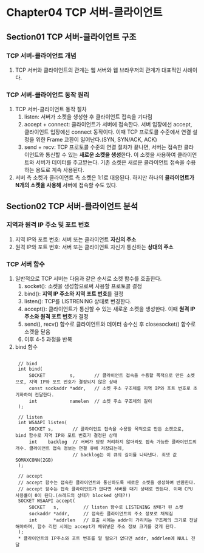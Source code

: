 # Chapter04 TCP 서버-클라이언트
## Section01 TCP 서버-클라이언트 구조
### TCP 서버-클라이언트 개념
1. TCP 서버와 클라이언트의 관계는 웹 서버와 웹 브라우저의 관계가 대표적인 사례이다.

### TCP 서버-클라이언트 동작 원리
1. TCP 서버-클라이언트 동작 절차
    1) listen: 서버가 소켓을 생성한 후 클라이언트 접속을 기다림
    2) accept + connect: 클라이언트가 서버에 접속한다. 서버 입장에선 accept, 클라이언트 입장에선 connect 동작이다. 이때 TCP 프로토콜 수준에서 연결 설정을 위한 Frame 교환이 일어난다.(SYN, SYN/ACK, ACK)
    3) send + recv: TCP 프로토콜 수준의 연결 절차가 끝나면, 서버는 접속한 클라이언트와 통신할 수 있는 **새로운 소켓을 생성**한다. 이 소켓을 사용하여 클라이언트와 서버가 데이터를 주고받는다. 기존 소켓은 새로운 클라이언트 접속을 수용하는 용도로 계속 사용된다.
2. 서버 측 소켓과 클라이언트 측 소켓은 1:1로 대응된다. 하지만 하나의 **클라이언트가 N개의 소켓을 사용해** 서버에 접속할 수도 있다.

## Section02 TCP 서버-클라이언트 분석
### 지역과 원격 IP 주소 및 포트 번호
1. 지역 IP와 포트 번호: 서버 또는 클라이언트 **자신의 주소**
2. 원격 IP와 포트 번호: 서버 또는 클라이언트 자신가 통신하는 **상대의 주소**

### TCP 서버 함수
1. 일반적으로 TCP 서버는 다음과 같은 순서로 소켓 함수를 호출한다.
    1) socket(): 소켓을 생성함으로써 사용할 프로토콜 결정
    2) bind(): **지역 IP 주소와 지역 포트 번호**를 결정
    3) listen(): TCP를 LISTRENING 상태로 변경한다.
    4) accept(): 클라이언트가 통신할 수 있는 새로운 소켓을 생성한다. 이때 **원격 IP 주소와 원격 포트 번호**가 결정
    5) send(), recv() 함수로 클라이언트와 데이터 송수신 후 closesocket() 함수로 소켓을 닫음
    6) 이후 4-5 과정을 반복
2. bind 함수
    <pre><code>
    // bind
    int bind(
        SOCKET         s,       // 클라이언트 접속을 수용할 목적으로 만든 소켓으로, 지역 IP와 포트 번호가 결정되지 않은 상태
        const sockaddr *addr,   // 소켓 주소 구조체를 지역 IP와 포트 번호로 초기화하여 전달한다.
        int            namelen  // 소켓 주소 구조체의 길이
    );
    
    // listen
    int WSAAPI listen(
        SOCKET s,       // 클라이언트 접속을 수용할 목적으로 만든 소켓으로, bind 함수로 지역 IP와 포트 번호가 결정된 상태
        int    backlog  // 서버가 당장 처리하지 않더라도 접속 가능한 클라이언트의 개수. 클라이언트 접속 정보는 연결 큐에 저장되는데,
                        // backlog는 이 큐의 길이를 나타낸다. 최댓 값 SOMAXCONN(2GB)
    );

    // accept
    // accept 함수는 접속한 클라이언트와 통신하도록 새로운 소켓을 생성하여 반환한다.
    // accept 함수는 접속 클라이언트가 없다면 서버를 대기 상태로 만든다. 이때 CPU 사용률이 0이 된다.(쓰레드의 상태가 blocked 상태?!)
    SOCKET WSAAPI accept(
        SOCKET   s,         // listen 함수로 LISTENING 상태가 된 소켓
        sockaddr *addr,     // 접속한 클라이언트의 주소 정보로 채워짐
        int      *addrlen   // 호출 시에는 addr이 가리키는 구조체의 크기로 전달해야하며, 함수 리턴 시에는 accept가 채워넣은 주소 정보 크기를 갖게 된다.
    );
    * 클라이언트의 IP주소와 포트 번호를 알 필요가 없다면 addr, addrlen에 NULL 전달
    </code></pre>
